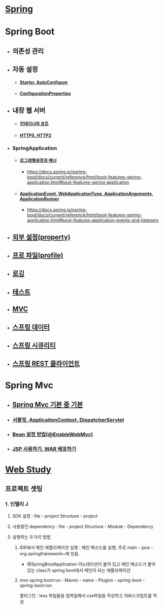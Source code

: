 # [Spring](./Spring/Readme.md)



# Spring Boot

###  

- ## 의존성 관리



- ## 자동 설정
  - #### [Starter, AutoConfigure]()

  - #### [ConfigurationProperties]()

  
  
- ## 내장 웹 서버
  - #### [컨테이너와 포트](./Spring_Boot/AnotherTomcat/Readme.md)

  - #### [HTTPS, HTTP2](./Spring_Boot/HTTPS/Readme.md)



- ### SpringApplication

  - #### [로그레벨설정과 배너](./Spring_Boot/SpringApplication1/Readme.md)

    - https://docs.spring.io/spring-boot/docs/current/reference/html/boot-features-spring-application.html#boot-features-spring-application

  - #### [ApplicationEvent, WebApplicationType, ApplicationArguments, ApplicationRunner](./Spring_Boot/SpringApplication2/Readme.md)

    - https://docs.spring.io/spring-boot/docs/current/reference/html/boot-features-spring-application.html#boot-features-application-events-and-listeners

  

- ## [외부 설정(property)](./Spring_Boot/properties/Readme.md)



- ## [프로 파일(profile)](./Spring_Boot/profile/Readme.md)



- ## [로깅]()



- ## [테스트]()



- ## [MVC]()



- ## [스프링 데이터]()



- ## [스프링 시큐리티]()



- ## [스프링 REST 클라이언트]()



# Spring Mvc



- ## [Spring Mvc 기본 중 기본](./SpringMvc/demospringmvc/Readme.md)



- ### [서블릿, ApplicaitonContext, DispatcherServlet](./SpringMvc/Servlet/Readme.md)



- ### [Bean 설정 방법(@EnableWebMvc)](./Bean설정방법.md)



- ### [JSP 사용하기, WAR 배포하기](./SpringMvc/demo-jsp/Readme.md)







# [Web Study](./Web_Basic/Readme.md)



## 프로젝트 셋팅

### 1. 인텔리 J

1. SDK 설정 : file - project Structure - project 

2. 사용중인 dependency : file - project Structure - Module - Dependency

3. 실행하는 두가지 방법

   1. IDE에서 메인 애플리케이션 실행 : 메인 메소드를 실행, 주로 main - java - org.springframework~에 있음.

      - @SpringBootApplication 어노테이션이 붙어 있고 메인 메소드가 붙어 있는 class가 spring boot에서 메인이 되는 애플리케이션

   2. mvn spring boot:run : Maven - name - Plugins - spring-boot - spring-boot:run

      플러그인  : less 파일들을 컴파일해서 css파일을 작성하고 자바스크립트를 작성



